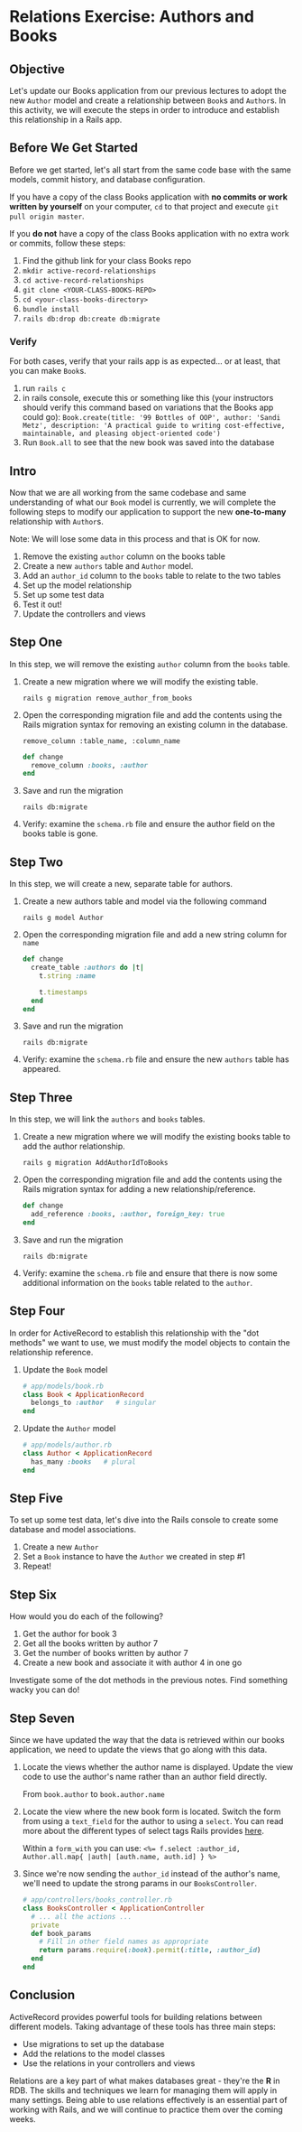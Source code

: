 # Relations Exercise: Authors and Books

## Objective

Let's update our Books application from our previous lectures to adopt the new `Author` model and create a relationship between `Book`s and `Author`s. In this activity, we will execute the steps in order to introduce and establish this relationship in a Rails app.

## Before We Get Started

Before we get started, let's all start from the same code base with the same models, commit history, and database configuration.

If you have a copy of the class Books application with **no commits or work written by yourself** on your computer, `cd` to that project and execute `git pull origin master`.

If you **do not** have a copy of the class Books application with no extra work or commits, follow these steps:

1. Find the github link for your class Books repo
1. `mkdir active-record-relationships`
1. `cd active-record-relationships`
1. `git clone <YOUR-CLASS-BOOKS-REPO>`
1. `cd <your-class-books-directory>`
1. `bundle install`
1. `rails db:drop db:create db:migrate`

### Verify

For both cases, verify that your rails app is as expected... or at least, that you can make `Book`s.

1. run `rails c`
1. in rails console, execute this or something like this (your instructors should verify this command based on variations that the Books app could go): `Book.create(title: '99 Bottles of OOP', author: 'Sandi Metz', description: 'A practical guide to writing cost-effective, maintainable, and pleasing object-oriented code')`
1. Run `Book.all` to see that the new book was saved into the database

## Intro

Now that we are all working from the same codebase and same understanding of what our `Book` model is currently, we will complete the following steps to modify our application to support the new **one-to-many** relationship with `Author`s.

Note: We will lose some data in this process and that is OK for now.

1. Remove the existing `author` column on the books table
1. Create a new `authors` table and `Author` model.
1. Add an `author_id` column to the `books` table to relate to the two tables
1. Set up the model relationship
1. Set up some test data
1. Test it out!
1. Update the controllers and views

## Step One

In this step, we will remove the existing `author` column from the `books` table.

1. Create a new migration where we will modify the existing table.

    `rails g migration remove_author_from_books`

1. Open the corresponding migration file and add the contents using the Rails migration syntax for removing an existing column in the database.

    `remove_column :table_name, :column_name`

    ```ruby
    def change
      remove_column :books, :author
    end
    ```

1. Save and run the migration

    `rails db:migrate`

1. Verify: examine the `schema.rb` file and ensure the author field on the books table is gone.

## Step Two

In this step, we will create a new, separate table for authors.

1. Create a new authors table and model via the following command

    `rails g model Author`

1. Open the corresponding migration file and add a new string column for `name`

    ```ruby
    def change
      create_table :authors do |t|
        t.string :name

        t.timestamps
      end
    end
    ```

1. Save and run the migration

    `rails db:migrate`

1. Verify: examine the `schema.rb` file and ensure the new `authors` table has appeared.

## Step Three

In this step, we will link the `authors` and `books` tables.

1. Create a new migration where we will modify the existing books table to add the author relationship.

    `rails g migration AddAuthorIdToBooks`

1. Open the corresponding migration file and add the contents using the Rails migration syntax for adding a new relationship/reference.

    ```ruby
    def change
      add_reference :books, :author, foreign_key: true
    end
    ```

1. Save and run the migration

    `rails db:migrate`

1. Verify: examine the `schema.rb` file and ensure that there is now some additional information on the `books` table related to the `author`.

## Step Four

In order for ActiveRecord to establish this relationship with the "dot methods" we want to use, we must modify the model objects to contain the relationship reference.

1. Update the `Book` model
    ```ruby
    # app/models/book.rb
    class Book < ApplicationRecord
      belongs_to :author   # singular
    end
    ```

1. Update the `Author` model
    ```ruby
    # app/models/author.rb
    class Author < ApplicationRecord
      has_many :books   # plural
    end
    ```

## Step Five

To set up some test data, let's dive into the Rails console to create some database and model associations.

1. Create a new `Author`
1. Set a `Book` instance to have the `Author` we created in step #1
1. Repeat!

## Step Six

How would you do each of the following?

1. Get the author for book 3
1. Get all the books written by author 7
1. Get the number of books written by author 7
1. Create a new book and associate it with author 4 in one go

Investigate some of the dot methods in the previous notes. Find something wacky you can do!

## Step Seven

Since we have updated the way that the data is retrieved within our books application, we need to update the views that go along with this data.

1. Locate the views whether the author name is displayed. Update the view code to use the author's name rather than an author field directly.

    From `book.author` to `book.author.name`

1. Locate the view where the new book form is located. Switch the form from using a `text_field` for the author to using a `select`. You can read more about the different types of select tags Rails provides [here](http://guides.rubyonrails.org/form_helpers.html#making-select-boxes-with-ease).

    Within a `form_with` you can use:
    `<%= f.select :author_id, Author.all.map{ |auth| [auth.name, auth.id] } %>`

1. Since we're now sending the `author_id` instead of the author's name, we'll need to update the strong params in our `BooksController`.

    ```ruby
    # app/controllers/books_controller.rb
    class BooksController < ApplicationController
      # ... all the actions ...
      private
      def book_params
        # Fill in other field names as appropriate
        return params.require(:book).permit(:title, :author_id)
      end
    end
    ```

## Conclusion

ActiveRecord provides powerful tools for building relations between different models. Taking advantage of these tools has three main steps:

- Use migrations to set up the database
- Add the relations to the model classes
- Use the relations in your controllers and views

Relations are a key part of what makes databases great - they're the **R** in RDB. The skills and techniques we learn for managing them will apply in many settings. Being able to use relations effectively is an essential part of working with Rails, and we will continue to practice them over the coming weeks.
